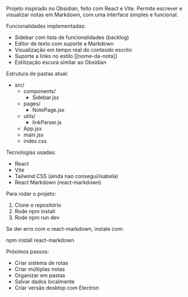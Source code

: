 Projeto inspirado no Obsidian, feito com React e Vite. Permite escrever e visualizar notas em Markdown, com uma interface simples e funcional.

Funcionalidades implementadas:

- Sidebar com lista de funcionalidades (backlog)
- Editor de texto com suporte a Markdown
- Visualização em tempo real do conteúdo escrito
- Suporte a links no estilo [[nome-da-nota]]
- Estilização escura similar ao Obsidian

Estrutura de pastas atual:

- src/
  - components/
    - Sidebar.jsx
  - pages/
    - NotePage.jsx
  - utils/
    - linkParser.js
  - App.jsx
  - main.jsx
  - index.css

Tecnologias usadas:

- React
- Vite
- Tailwind CSS (ainda nao consegui/isabela)
- React Markdown (react-markdown)

Para rodar o projeto:

1. Clone o repositório
2. Rode npm install
3. Rode npm run dev

Se der erro com o react-markdown, instale com:

npm install react-markdown

Próximos passos:

- Criar sistema de rotas
- Criar múltiplas notas
- Organizar em pastas
- Salvar dados localmente
- Criar versão desktop com Electron